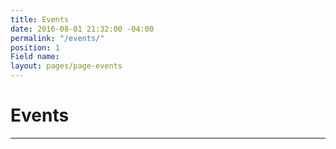 ```yaml
---
title: Events
date: 2016-08-01 21:32:00 -04:00
permalink: "/events/"
position: 1
Field name: 
layout: pages/page-events
---
```


# Events

---